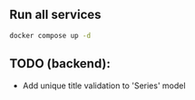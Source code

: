 ## Run all services
```bash
docker compose up -d
```

## TODO (backend):
* Add unique title validation to 'Series' model